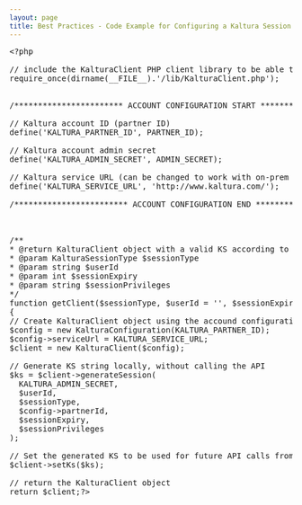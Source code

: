 ```yaml
---
layout: page
title: Best Practices - Code Example for Configuring a Kaltura Session
---
```


<pre class="brush: as3;gutter: false; fontsize: 100; first-line: 1; ">&lt;?php

// include the KalturaClient PHP client library to be able to use its funtions/objects
require_once(dirname(__FILE__).'/lib/KalturaClient.php');


/*********************** ACCOUNT CONFIGURATION START ***********************/

// Kaltura account ID (partner ID)
define('KALTURA_PARTNER_ID', PARTNER_ID);

// Kaltura account admin secret
define('KALTURA_ADMIN_SECRET', ADMIN_SECRET);

// Kaltura service URL (can be changed to work with on-prem deployments)
define('KALTURA_SERVICE_URL', 'http://www.kaltura.com/');

/************************ ACCOUNT CONFIGURATION END ************************/

 

/**
* @return KalturaClient object with a valid KS according to the supplied parameters
* @param KalturaSessionType $sessionType
* @param string $userId
* @param int $sessionExpiry
* @param string $sessionPrivileges
*/
function getClient($sessionType, $userId = '', $sessionExpiry = 86400, $sessionPrivileges = '')
{
// Create KalturaClient object using the accound configuration
$config = new KalturaConfiguration(KALTURA_PARTNER_ID);
$config-&gt;serviceUrl = KALTURA_SERVICE_URL;
$client = new KalturaClient($config);

// Generate KS string locally, without calling the API
$ks = $client-&gt;generateSession(
  KALTURA_ADMIN_SECRET,
  $userId,
  $sessionType,
  $config-&gt;partnerId,
  $sessionExpiry,
  $sessionPrivileges
);

// Set the generated KS to be used for future API calls from this KalturaClient object
$client-&gt;setKs($ks);

// return the KalturaClient object
return $client;?&gt;</pre>
